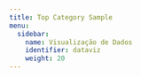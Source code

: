 ```yaml
---
title: Top Category Sample
menu:
  sidebar:
    name: Visualização de Dados
    identifier: dataviz
    weight: 20
---
```

